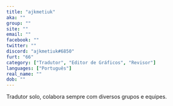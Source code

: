 ```yaml
---
title: "ajkmetiuk"
aka: ""
group: ""
site: ""
email: ""
facebook: ""
twitter: ""
discord: "ajkmetiuk#6850"
furt: "66"
category: ["Tradutor", "Editor de Gráficos", "Revisor"]
languages: ["Português"]
real_name: ""
dob: ""
---
```

Tradutor solo, colabora sempre com diversos grupos e equipes.